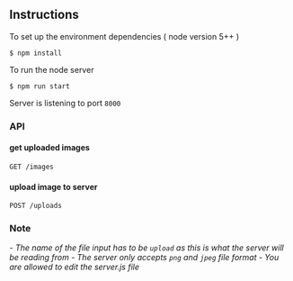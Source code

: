 ## Instructions


To set up the environment dependencies ( node version 5++ )

```
$ npm install
```

To run the node server

```
$ npm run start
```

Server is listening to port `8000`

### API

#### get uploaded images

```
GET /images
```

#### upload image to server

```
POST /uploads
```

### Note

_- The name of the file input has to be `upload` as this is what the server will be reading from_
_- The server only accepts `png` and `jpeg` file format_
_- You are allowed to edit the server.js file_

